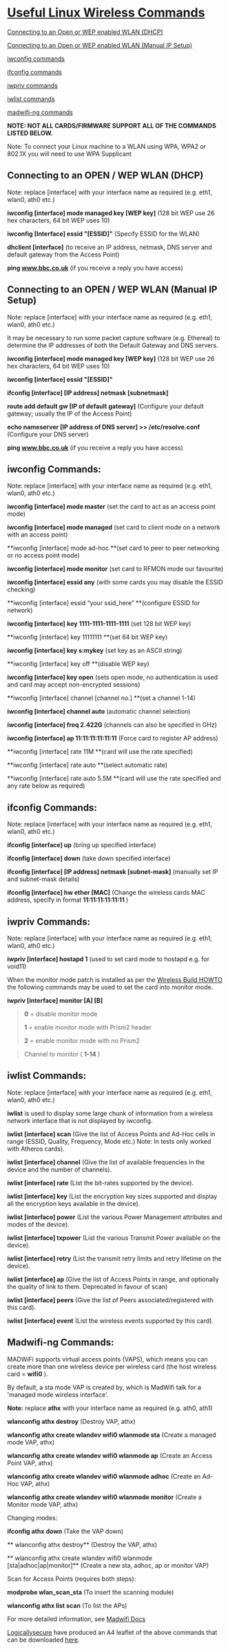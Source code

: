 # [Useful Linux Wireless Commands](http://wirelessdefence.org/Contents/LinuxWirelessCommands.htm)

[Connecting to an Open or WEP enabled WLAN (DHCP)](http://wirelessdefence.org/Contents/LinuxWirelessCommands.htm#Connecting%20to%20WLAN%20\(DHCP\))

[Connecting to an Open or WEP enabled WLAN (Manual IP Setup)](http://wirelessdefence.org/Contents/LinuxWirelessCommands.htm#Connecting%20to%20WLAN%20\(Manual%20IP%20Setup\))

[iwconfig commands](http://wirelessdefence.org/Contents/LinuxWirelessCommands.htm#iwconfig%20Commands)

[ifconfig commands](http://wirelessdefence.org/Contents/LinuxWirelessCommands.htm#ifconfig_Commands:)

[iwpriv commands](http://wirelessdefence.org/Contents/LinuxWirelessCommands.htm#iwpriv%20Commands)

[iwlist commands](http://wirelessdefence.org/Contents/LinuxWirelessCommands.htm#iwlist%20Commands:)

[madwifi-ng commands](http://wirelessdefence.org/Contents/LinuxWirelessCommands.htm#Wlan-ng_Commands:)

 **NOTE: NOT ALL CARDS/FIRMWARE SUPPORT ALL OF THE COMMANDS LISTED BELOW.**

Note: To connect your Linux machine to a WLAN using WPA, WPA2 or 802.1X you will need to use WPA Supplicant

## Connecting to an OPEN / WEP WLAN (DHCP)

Note: replace [interface] with your interface name as required (e.g. eth1, wlan0, ath0 etc.)

 **iwconfig [interface] mode managed key [WEP key]** (128 bit WEP use 26 hex characters, 64 bit WEP uses 10)

 **iwconfig [Interface] essid "[ESSID]"** (Specify ESSID for the WLAN)

 **dhclient [interface]** (to receive an IP address, netmask, DNS server and default gateway from the Access Point)

 **ping www.bbc.co.uk** (if you receive a reply you have access)

## Connecting to an OPEN / WEP WLAN (Manual IP Setup)

Note: replace [interface] with your interface name as required (e.g. eth1, wlan0, ath0 etc.)

It may be necessary to run some packet capture software (e.g. Ethereal) to determine the IP addresses of both the Default Gateway and DNS servers.

 **iwconfig [interface] mode managed key [WEP key]** (128 bit WEP use 26 hex characters, 64 bit WEP uses 10)

 **iwconfig [interface] essid "[ESSID]"**

 **ifconfig [interface] [IP address] netmask [subnetmask]**

 **route add default gw [IP of default gateway]** (Configure your default gateway; usually the IP of the Access Point)

 **echo nameserver [IP address of DNS server] >> /etc/resolve.conf** (Configure your DNS server)

 **ping www.bbc.co.uk** (if you receive a reply you have access)

## iwconfig Commands:

Note: replace [interface] with your interface name as required (e.g. eth1, wlan0, ath0 etc.)

 **iwconfig [interface] mode master** (set the card to act as an access point mode)

 **iwconfig [interface] mode managed** (set card to client mode on a network with an access point)

 **iwconfig [interface] mode ad-hoc **(set card to peer to peer networking or no access point mode)

 **iwconfig [interface] mode monitor** (set card to RFMON mode our favourite)

 **iwconfig [interface] essid any** (with some cards you may disable the ESSID checking)

 **iwconfig [interface] essid “your ssid_here” **(configure ESSID for network)

 **iwconfig [interface]** **key** **1111-1111-1111-1111** (set 128 bit WEP key)

 **iwconfig [interface] key 11111111 **(set 64 bit WEP key)

 **iwconfig [interface] key s:mykey** (set key as an ASCII string)

 **iwconfig [interface] key off **(disable WEP key)

 **iwconfig [interface] key open** (sets open mode, no authentication is used and card may accept non-encrypted sessions)

 **iwconfig [interface] channel [channel no.] **(set a channel 1-14)

 **iwconfig [interface] channel auto** (automatic channel selection)

 **iwconfig [interface] freq 2.422G** (channels can also be specified in GHz)

 **iwconfig [interface] ap 11:11:11:11:11:11** (Force card to register AP address)

 **iwconfig [interface] rate 11M **(card will use the rate specified)

 **iwconfig [interface] rate auto **(select automatic rate)

 **iwconfig [interface] rate auto 5.5M **(card will use the rate specified and any rate below as required)

## ifconfig Commands:

Note: replace [interface] with your interface name as required (e.g. eth1, wlan0, ath0 etc.)

 **ifconfig [interface] up** (bring up specified interface)

 **ifconfig [interface] down** (take down specified interface)

 **ifconfig [interface] [IP address] netmask [subnet-mask]** (manually set IP and subnet-mask details)

 **ifconfig [interface] hw ether [MAC]** (Change the wireless cards MAC address, specify in format **11:11:11:11:11:11** )

## iwpriv Commands:

Note: replace [interface] with your interface name as required (e.g. eth1, wlan0, ath0 etc.)

 **iwpriv [interface] hostapd 1** (used to set card mode to hostapd e.g. for void11)

When the monitor mode patch is installed as per the [Wireless Build HOWTO](http://wirelessdefence.org/Contents/WirelessBuildHowto.htm) the following commands may be used to set the card into monitor mode.

 **iwpriv [interface] monitor [A] [B]**

>  **0** = disable monitor mode
>
>
>  **1** = enable monitor mode with Prism2 header
>
>
> **2** = enable monitor mode with no Prism2

> Channel to monitor ( **1-14** )

## iwlist Commands:

Note: replace [interface] with your interface name as required (e.g. eth1, wlan0, ath0 etc.)

 **iwlist** is used to display some large chunk of information from a wireless network interface that is not displayed by iwconfig.

 **iwlist [interface] scan** (Give the list of Access Points and Ad-Hoc cells in range (ESSID, Quality, Frequency, Mode etc.) Note: In tests only worked with Atheros cards).

 **iwlist [interface] channel** (Give the list of available frequencies in the device and the number of channels).

 **iwlist [interface] rate** (List the bit-rates supported by the device).

 **iwlist [interface] key** (List the encryption key sizes supported and display all the encryption keys available in the device).

 **iwlist [interface] power** (List the various Power Management attributes and modes of the device).

 **iwlist [interface] txpower** (List the various Transmit Power available on the device).

 **iwlist [interface] retry** (List the transmit retry limits and retry lifetime on the device).

 **iwlist [interface] ap** (Give the list of Access Points in range, and optionally the quality of link to them. Deprecated in favour of scan)

 **iwlist [interface] peers** (Give the list of Peers associated/registered with this card).

 **iwlist [interface] event** (List the wireless events supported by this card).

## Madwifi-ng Commands:

MADWiFi supports virtual access points (VAPS), which means you can create more than one wireless device per wireless card (the host wireless card = **wifi0** ).

By default, a sta mode VAP is created by, which is MadWifi talk for a 'managed mode wireless interface'.

 **Note:** replace **athx** with your interface name as required (e.g. ath0, ath1)

 **wlanconfig athx destroy** (Destroy VAP, athx)

 **wlanconfig athx create wlandev wifi0 wlanmode sta** (Create a managed mode VAP, athx)

 **wlanconfig athx create wlandev wifi0 wlanmode ap** (Create an Access Point VAP, athx)

 **wlanconfig athx create wlandev wifi0 wlanmode adhoc** (Create an Ad-Hoc VAP, athx)

 **wlanconfig athx create wlandev wifi0 wlanmode monitor** (Create a Monitor mode VAP, athx)

Changing modes:

 **ifconfig athx down** (Take the VAP down)

 **
wlanconfig athx destroy** (Destroy the VAP, athx)

 **
wlanconfig athx create wlandev wifi0 wlanmode [sta|adhoc|ap|monitor]** (Create a new sta, adhoc, ap or monitor VAP)

Scan for Access Points (requires both steps):

 **modprobe wlan_scan_sta** (To insert the scanning module)

 **wlanconfig athx list scan** (To list the APs)

For more detailed information, see [Madwifi Docs](http://madwifi.org/wiki/UserDocs)

[Logicallysecure](http://www.logicallysecure.com/) have produced an A4 leaflet of the above commands that can be downloaded [here](http://www.logicallysecure.com/resources/downloads/Linux%20Wireless%20Commands.doc).
